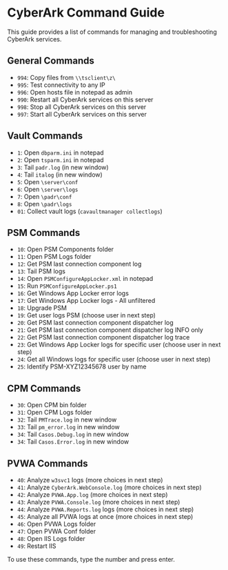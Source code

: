 # CyberArk Command Guide

This guide provides a list of commands for managing and troubleshooting CyberArk services.

## General Commands

- `994`: Copy files from `\\tsclient\z\`
- `995`: Test connectivity to any IP
- `996`: Open hosts file in notepad as admin
- `990`: Restart all CyberArk services on this server
- `998`: Stop all CyberArk services on this server
- `997`: Start all CyberArk services on this server

## Vault Commands

- `1`: Open `dbparm.ini` in notepad
- `2`: Open `tsparm.ini` in notepad
- `3`: Tail `padr.log` (in new window)
- `4`: Tail `italog` (in new window)
- `5`: Open `\server\conf`
- `6`: Open `\server\logs`
- `7`: Open `\padr\conf`
- `8`: Open `\padr\logs`
- `01`: Collect vault logs (`cavaultmanager collectlogs`)

## PSM Commands

- `10`: Open PSM Components folder
- `11`: Open PSM Logs folder
- `12`: Get PSM last connection component log
- `13`: Tail PSM logs
- `14`: Open `PSMConfigureAppLocker.xml` in notepad
- `15`: Run `PSMConfigureAppLocker.ps1`
- `16`: Get Windows App Locker error logs
- `17`: Get Windows App Locker logs - All unfiltered
- `18`: Upgrade PSM
- `19`: Get user logs PSM (choose user in next step)
- `20`: Get PSM last connection component dispatcher log
- `21`: Get PSM last connection component dispatcher log INFO only
- `22`: Get PSM last connection component dispatcher log trace
- `23`: Get Windows App Locker logs for specific user (choose user in next step)
- `24`: Get all Windows logs for specific user (choose user in next step)
- `25`: Identify PSM-XYZ12345678 user by name

## CPM Commands

- `30`: Open CPM bin folder
- `31`: Open CPM Logs folder
- `32`: Tail `PMTrace.log` in new window
- `33`: Tail `pm_error.log` in new window
- `34`: Tail `Casos.Debug.log` in new window
- `34`: Tail `Casos.Error.log` in new window

## PVWA Commands

- `40`: Analyze `w3svc1` logs (more choices in next step)
- `41`: Analyze `CyberArk.WebConsole.log` (more choices in next step)
- `42`: Analyze `PVWA.App.log` (more choices in next step)
- `43`: Analyze `PVWA.Console.log` (more choices in next step)
- `44`: Analyze `PVWA.Reports.log` logs (more choices in next step)
- `45`: Analyze all PVWA logs at once (more choices in next step)
- `46`: Open PVWA Logs folder
- `47`: Open PVWA Conf folder
- `48`: Open IIS Logs folder
- `49`: Restart IIS

To use these commands, type the number and press enter.